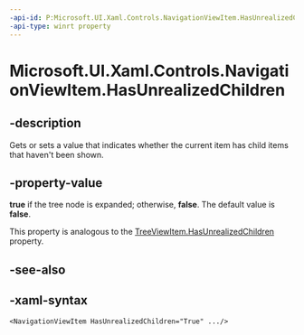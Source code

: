 ```yaml
---
-api-id: P:Microsoft.UI.Xaml.Controls.NavigationViewItem.HasUnrealizedChildren
-api-type: winrt property
---
```


# Microsoft.UI.Xaml.Controls.NavigationViewItem.HasUnrealizedChildren

<!--
public bool HasUnrealizedChildren { get; set; }
-->

## -description

Gets or sets a value that indicates whether the current item has child items that haven't been shown.

## -property-value

**true** if the tree node is expanded; otherwise, **false**. The default value is **false**.

This property is analogous to the [TreeViewItem.HasUnrealizedChildren](https://docs.microsoft.com/uwp/api/Microsoft.UI.Xaml.Controls.TreeViewItem.HasUnrealizedChildren) property.

## -see-also

## -xaml-syntax

```xaml
<NavigationViewItem HasUnrealizedChildren="True" .../>

```
